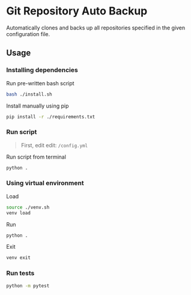 # Git Repository Auto Backup

Automatically clones and backs up all repositories specified in the given configuration file.

## Usage

### Installing dependencies

Run pre-written bash script

```bash
bash ./install.sh
```

Install manually using pip

```bash
pip install -r ./requirements.txt
```

### Run script

> First, edit edit: `/config.yml`

Run script from terminal

```bash
python .
```

### Using virtual environment

Load

```bash
source ./venv.sh
venv load
```

Run

```bash
python .
```

Exit

```bash
venv exit
```

### Run tests

```bash
python -m pytest
```